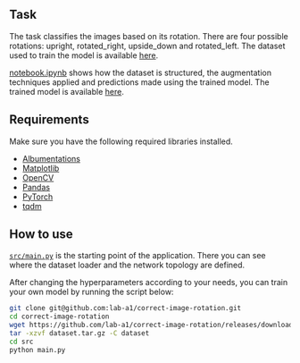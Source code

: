 ## Task

The task classifies the images based on its rotation. There are four possible rotations: upright, rotated_right, upside_down and rotated_left. The dataset used to train the model is available [here](https://github.com/lab-a1/correct-image-rotation/releases/tag/dataset).

[notebook.ipynb](notebook.ipynb) shows how the dataset is structured, the augmentation techniques applied and predictions made using the trained model. The trained model is available [here](https://github.com/lab-a1/correct-image-rotation/releases/tag/v0.0.1).

## Requirements

Make sure you have the following required libraries installed.

- [Albumentations](https://github.com/albumentations-team/albumentations)
- [Matplotlib](https://github.com/matplotlib/matplotlib)
- [OpenCV](https://pypi.org/project/opencv-python)
- [Pandas](https://github.com/pandas-dev/pandas)
- [PyTorch](https://github.com/pytorch/pytorch)
- [tqdm](https://github.com/tqdm/tqdm)

## How to use

[`src/main.py`](src/main.py) is the starting point of the application. There you can see where the dataset loader and the network topology are defined.

After changing the hyperparameters according to your needs, you can train your own model by running the script below:

```bash
git clone git@github.com:lab-a1/correct-image-rotation.git
cd correct-image-rotation
wget https://github.com/lab-a1/correct-image-rotation/releases/download/dataset/dataset.tar.gz -O dataset.tar.gz
tar -xzvf dataset.tar.gz -C dataset
cd src
python main.py
```
